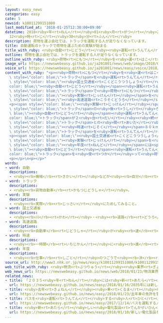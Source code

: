 ```yaml
---
layout: easy_news
categories: easy
cate: 5
newsid: k10011299151000
last_modified_at: '2018-01-25T12:30:00+09:00'
datetime: 2018<ruby>年<rt>ねん</rt></ruby>01<ruby>月<rt>がつ</rt></ruby>25<ruby>日<rt>にち</rt></ruby>
  12<ruby>時<rt>じ</rt></ruby>30<ruby>分<rt>ふん</rt></ruby>
description: 荷物を運ぶ会社では、トラックを運転する人が足りなくなっています。
title: 自動運転のトラックで荷物を運ぶための実験が始まる
title_with_ruby: <ruby>自動<rt>じどう</rt></ruby><ruby>運転<rt>うんてん</rt></ruby>のトラックで<ruby>荷物<rt>にもつ</rt></ruby>を<ruby>運<rt>はこ</rt></ruby>ぶための<ruby>実験<rt>じっけん</rt></ruby>が<ruby>始<rt>はじ</rt></ruby>まる
outline: 荷物を運ぶ会社では、トラックを運転する人が足りなくなっています。
outline_with_ruby: <ruby>荷物<rt>にもつ</rt></ruby>を<ruby>運<rt>はこ</rt></ruby>ぶ<ruby>会社<rt>かいしゃ</rt></ruby>では、トラックを<ruby>運転<rt>うんてん</rt></ruby>する<ruby>人<rt>ひと</rt></ruby>が<ruby>足<rt>た</rt></ruby>りなくなっています。
image_url: https://newswebeasy.github.io/ja201801/news/web/image/2018/01/23/K10011299151_1801231531_1801231555_01_02.jpg
voice_url: https://newswebeasy.github.io/ja201801/news/easy/voice/2018/01/25/k10011299151000.mp3
content_with_ruby: "<p><ruby>荷物<rt>にもつ</rt></ruby>を<ruby>運<rt>はこ</rt></ruby>ぶ<ruby>会社<rt>かいしゃ</rt></ruby>では、<span\
  \ style=\"color: blue;\">トラック</span>を<ruby>運転<rt>うんてん</rt></ruby>する<ruby>人<rt>ひと</rt></ruby>が<ruby>足<rt>た</rt></ruby>りなくなっています。<span\
  \ style=\"color: blue;\"><ruby>国土交通省<rt>こくどこうつうしょう</rt></ruby></span>などは、<span style=\"\
  color: blue;\"><ruby>自動<rt>じどう</rt></ruby></span><ruby>運転<rt>うんてん</rt></ruby>の<span\
  \ style=\"color: blue;\">トラック</span>で<ruby>荷物<rt>にもつ</rt></ruby>を<ruby>運<rt>はこ</rt></ruby>ぶための<span\
  \ style=\"color: blue;\"><ruby>実験<rt>じっけん</rt></ruby></span>を<ruby>静岡県<rt>しずおかけん</rt></ruby>の<span\
  \ style=\"color: blue;\"><ruby>高速道路<rt>こうそくどうろ</rt></ruby></span>で<ruby>始<rt>はじ</rt></ruby>めました。</p>\n\
  <p><span style=\"color: blue;\"><ruby>実験<rt>じっけん</rt></ruby></span>では、<ruby>人<rt>ひと</rt></ruby>が<ruby>運転<rt>うんてん</rt></ruby>している<span\
  \ style=\"color: blue;\">トラック</span>の<ruby>後<rt>うし</rt></ruby>ろに<span style=\"color:\
  \ blue;\"><ruby>自動<rt>じどう</rt></ruby></span><ruby>運転<rt>うんてん</rt></ruby>の<span style=\"\
  color: blue;\">トラック</span>が２<ruby>台<rt>だい</rt></ruby><ruby>続<rt>つづ</rt></ruby>いて<ruby>走<rt>はし</rt></ruby>ります。<ruby>前<rt>まえ</rt></ruby>の<span\
  \ style=\"color: blue;\">トラック</span>との<ruby>間<rt>あいだ</rt></ruby>を３０ｍぐらいにしながら、<span\
  \ style=\"color: blue;\"><ruby>時速<rt>じそく</rt></ruby></span>８０ｋｍで<ruby>走<rt>はし</rt></ruby>ります。<span\
  \ style=\"color: blue;\">トラック</span>を<ruby>運転<rt>うんてん</rt></ruby>する<ruby>人<rt>ひと</rt></ruby>は<ruby>１人<rt>ひとり</rt></ruby>ですが、たくさんの<ruby>荷物<rt>にもつ</rt></ruby>を<ruby>運<rt>はこ</rt></ruby>ぶことができます。</p>\n\
  <p><span style=\"color: blue;\"><ruby>国土交通省<rt>こくどこうつうしょう</rt></ruby></span>などは、<span\
  \ style=\"color: blue;\"><ruby>実験<rt>じっけん</rt></ruby></span>を<ruby>続<rt>つづ</rt></ruby>けて、２０２０<span\
  \ style=\"color: blue;\"><ruby>年度<rt>ねんど</rt></ruby></span>には<span style=\"color:\
  \ blue;\"><ruby>自動<rt>じどう</rt></ruby></span><ruby>運転<rt>うんてん</rt></ruby>の<span style=\"\
  color: blue;\">トラック</span>を<ruby>使<rt>つか</rt></ruby>って<ruby>荷物<rt>にもつ</rt></ruby>を<ruby>運<rt>はこ</rt></ruby>ぶことができるようにしたいと<ruby>言<rt>い</rt></ruby>っています。</p>\n\
  <p></p>\n<p></p>"
words:
- word: 自動
  descriptions:
  - <ruby><rb>機械</rb><rt>きかい</rt></ruby>などが<ruby><rb>自分</rb><rt>じぶん</rt></ruby>の<ruby><rb>力</rb><rt>ちから</rt></ruby>で<ruby><rb>動</rb><rt>うご</rt></ruby>くこと。
- word: トラック
  descriptions:
  - <ruby><rb>貨物自動車</rb><rt>かもつじどうしゃ</rt></ruby>。
- word: 実験
  descriptions:
  - <ruby><rb>実際</rb><rt>じっさい</rt></ruby>にためしてみること。
- word: 国土交通省
  descriptions:
  - <ruby><rb>川</rb><rt>かわ</rt></ruby>・<ruby><rb>道路</rb><rt>どうろ</rt></ruby>・<ruby><rb>建物</rb><rt>たてもの</rt></ruby>などに<ruby><rb>関</rb><rt>かん</rt></ruby>する<ruby><rb>仕事</rb><rt>しごと</rt></ruby>や、<ruby><rb>交通</rb><rt>こうつう</rt></ruby>・<ruby><rb>荷物</rb><rt>にもつ</rt></ruby>の<ruby><rb>運送</rb><rt>うんそう</rt></ruby>などに<ruby><rb>関</rb><rt>かん</rt></ruby>する<ruby><rb>仕事</rb><rt>しごと</rt></ruby>をする<ruby><rb>国</rb><rt>くに</rt></ruby>の<ruby><rb>役所</rb><rt>やくしょ</rt></ruby>。<ruby><rb>国交省</rb><rt>こっこうしょう</rt></ruby>。
- word: 高速道路
  descriptions:
  - <ruby><rb>自動車</rb><rt>じどうしゃ</rt></ruby>が<ruby><rb>速</rb><rt>はや</rt></ruby>く<ruby><rb>走</rb><rt>はし</rt></ruby>れるように、<ruby><rb>立体交差</rb><rt>りったいこうさ</rt></ruby>にしたり、<ruby><rb>上</rb><rt>のぼ</rt></ruby>り<ruby><rb>下</rb><rt>くだ</rt></ruby>りを<ruby><rb>分</rb><rt>わ</rt></ruby>けたりした<ruby><rb>道路</rb><rt>どうろ</rt></ruby>。ハイウエー。
- word: 時速
  descriptions:
  - <ruby><rb>一時間</rb><rt>いちじかん</rt></ruby>に<ruby><rb>進</rb><rt>すす</rt></ruby>む<ruby><rb>速</rb><rt>はや</rt></ruby>さ。
- word: 年度
  descriptions:
  - <ruby><rb>仕事</rb><rt>しごと</rt></ruby>のつごうで<ruby><rb>決</rb><rt>き</rt></ruby>めた<ruby><rb>１年</rb><rt>いちねん</rt></ruby>の<ruby><rb>期間</rb><rt>きかん</rt></ruby>。ふつう４<ruby><rb>月</rb><rt>がつ</rt></ruby><ruby><rb>１日</rb><rt>ついたち</rt></ruby>に<ruby><rb>始</rb><rt>はじ</rt></ruby>まり、<ruby><rb>翌年</rb><rt>よくねん</rt></ruby>の３<ruby><rb>月</rb><rt>がつ</rt></ruby>３１<ruby><rb>日</rb><rt>にち</rt></ruby>に<ruby><rb>終</rb><rt>お</rt></ruby>わる。
source_url: http://www3.nhk.or.jp/news/easy/k10011299151000/k10011299151000.html
web_title_with_ruby: <ruby>物流<rt>ぶつりゅう</rt></ruby><ruby>業界<rt>ぎょうかい</rt></ruby>の<ruby>人手<rt>ひとで</rt></ruby><ruby>不足<rt>ぶそく</rt></ruby><ruby>対策<rt>たいさく</rt></ruby>で<ruby>トラック<rt>とらっく</rt></ruby><ruby>隊列<rt>たいれつ</rt></ruby><ruby>走行<rt>そうこう</rt></ruby><ruby>実験<rt>じっけん</rt></ruby>
web_news_url: https://newswebeasy.github.io/news/web/2018/01/23/物流業界の人手不足対策でトラック隊列走行実験
related_news:
- title: 「２０３５<ruby>年<rt>ねん</rt></ruby>には<ruby>新<rt>あたら</rt></ruby>しい<ruby>車<rt>くるま</rt></ruby>の２３％が<ruby>自動<rt>じどう</rt></ruby><ruby>運転<rt>うんてん</rt></ruby>の<ruby>車<rt>くるま</rt></ruby>になる」
  url: https://newswebeasy.github.io/news/easy/2018/01/16/2035年には新しい車の23が自動運転の車になる
- title: <ruby>去年<rt>きょねん</rt></ruby><ruby>車<rt>くるま</rt></ruby>の<ruby>免許<rt>めんきょ</rt></ruby>を<ruby>警察<rt>けいさつ</rt></ruby>に<ruby>返<rt>かえ</rt></ruby>した７５<ruby>歳<rt>さい</rt></ruby><ruby>以上<rt>いじょう</rt></ruby>の<ruby>人<rt>ひと</rt></ruby>は２５<ruby>万<rt>まん</rt></ruby><ruby>人<rt>にん</rt></ruby>
  url: https://newswebeasy.github.io/news/easy/2018/01/23/去年車の免許を警察に返した75歳以上の人は25万人
- title: バスを<ruby>運転<rt>うんてん</rt></ruby>する<ruby>人<rt>ひと</rt></ruby>の<ruby>顔<rt>かお</rt></ruby>をＡＩがチェックして<ruby>事故<rt>じこ</rt></ruby>をなくす
  url: https://newswebeasy.github.io/news/easy/2017/12/14/バスを運転する人の顔をAIがチェックして事故をなくす
- title: <ruby>新<rt>あたら</rt></ruby>しい<ruby>電化製品<rt>でんかせいひん</rt></ruby>を<ruby>紹介<rt>しょうかい</rt></ruby>するイベントがアメリカで<ruby>始<rt>はじ</rt></ruby>まる
  url: https://newswebeasy.github.io/news/easy/2018/01/10/新しい電化製品を紹介するイベントがアメリカで始まる
...
```

